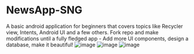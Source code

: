 # NewsApp-SNG
A basic android application for beginners that covers topics like Recycler view, Intents, Android UI and a few others. Fork repo and make modifications until a fully fledged app - Add more UI components, design a database, make it beautiful!
![image](https://res.cloudinary.com/aunnaemeka/image/upload/v1588966189/Android%20Task4/NoteAppHome_z2li7d.jpg)
![image](https://res.cloudinary.com/aunnaemeka/image/upload/v1588966220/Android%20Task4/NoteAppView_ouyrag.jpg)
![image](https://res.cloudinary.com/aunnaemeka/image/upload/v1588966208/Android%20Task4/NoteAppEdit_ezchtl.jpg)
